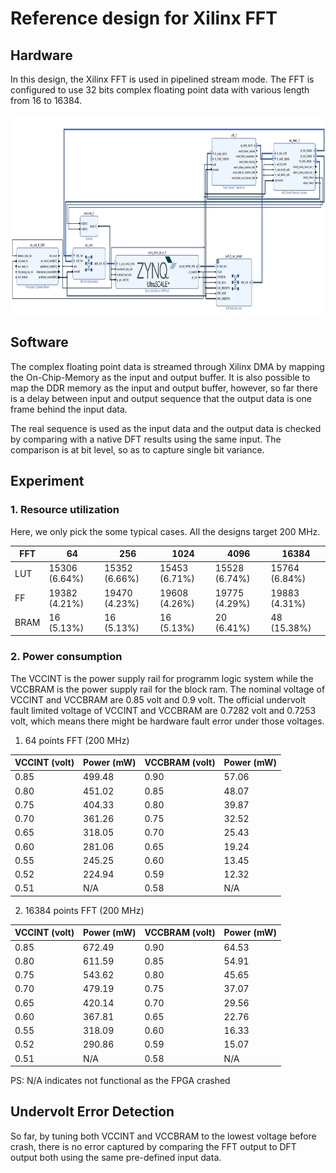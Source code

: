 # Reference design for Xilinx FFT

## Hardware

In this design, the Xilinx FFT is used in pipelined stream mode. The FFT is configured to use 32 bits complex floating point data with various length from 16 to 16384. 

<img src="https://github.com/wincle626/ZCU106_FFT_REF_DESIGN/blob/main/figures/fft_blockdiagram.png" alt="fftblockdiagram"
	title="FFT block diagram" width="960" height="320" />

## Software

The complex floating point data is streamed through Xilinx DMA by mapping the On-Chip-Memory as the input and output buffer. It is also possible to map the DDR memory as the input and output buffer, however, so far there is a delay between input and output sequence that the output data is one frame behind the input data. 

The real sequence is used as the input data and the output data is checked by comparing with a native DFT results using the same input. The comparison is at bit level, so as to capture single bit variance. 

## Experiment

### 1. Resource utilization 

Here, we only pick the some typical cases. All the designs target 200 MHz. 

| FFT  |      64       |      256      |     1024      |      4096     |     16384     |
| ---- | ------------- | ------------- | ------------- | ------------- | ------------- |
| LUT  | 15306 (6.64%) | 15352 (6.66%) | 15453 (6.71%) | 15528 (6.74%) | 15764 (6.84%) |
| FF   | 19382 (4.21%) | 19470 (4.23%) | 19608 (4.26%) | 19775 (4.29%) | 19883 (4.31%) |
| BRAM |    16 (5.13%) |    16 (5.13%) |    16 (5.13%) |    20 (6.41%) |    48 (15.38%)|

### 2. Power consumption

The VCCINT is the power supply rail for programm logic system while the VCCBRAM is the power supply rail for the block ram. The nominal voltage of VCCINT and VCCBRAM are 0.85 volt and 0.9 volt. The official undervolt fault limited voltage of VCCINT and VCCBRAM are 0.7282 volt and 0.7253 volt, which means there might be hardware fault error under those voltages. 

1. 64 points FFT (200 MHz)

| VCCINT (volt) |       Power (mW)       | VCCBRAM (volt) |       Power (mW)       |
| ------------- | ---------------------- | -------------- | ---------------------- |
|      0.85     |         499.48         |      0.90      |          57.06         |
|      0.80     |         451.02         |      0.85      |          48.07         |
|      0.75     |         404.33         |      0.80      |          39.87         |
|      0.70     |         361.26         |      0.75      |          32.52         |
|      0.65     |         318.05         |      0.70      |          25.43         |
|      0.60     |         281.06         |      0.65      |          19.24         |
|      0.55     |         245.25         |      0.60      |          13.45         |
|      0.52     |         224.94         |      0.59      |          12.32         |
|      0.51     |          N/A           |      0.58      |           N/A          |


2. 16384 points FFT (200 MHz)

| VCCINT (volt) |       Power (mW)       | VCCBRAM (volt) |       Power (mW)       |
| ------------- | ---------------------- | -------------- | ---------------------- |
|      0.85     |         672.49         |      0.90      |          64.53         |
|      0.80     |         611.59         |      0.85      |          54.91         |
|      0.75     |         543.62         |      0.80      |          45.65         |
|      0.70     |         479.19         |      0.75      |          37.07         |
|      0.65     |         420.14         |      0.70      |          29.56         |
|      0.60     |         367.81         |      0.65      |          22.76         |
|      0.55     |         318.09         |      0.60      |          16.33         |
|      0.52     |         290.86         |      0.59      |          15.07         |
|      0.51     |          N/A           |      0.58      |           N/A          |

PS: N/A indicates not functional as the FPGA crashed

## Undervolt Error Detection

So far, by tuning both VCCINT and VCCBRAM to the lowest voltage before crash, there is no error captured by comparing the FFT output to DFT output both using the same pre-defined input data. 
